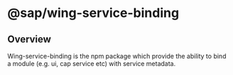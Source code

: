 # @sap/wing-service-binding

## Overview

Wing-service-binding is the npm package which provide the ability to bind a module (e.g. ui, cap service etc) with service metadata.
